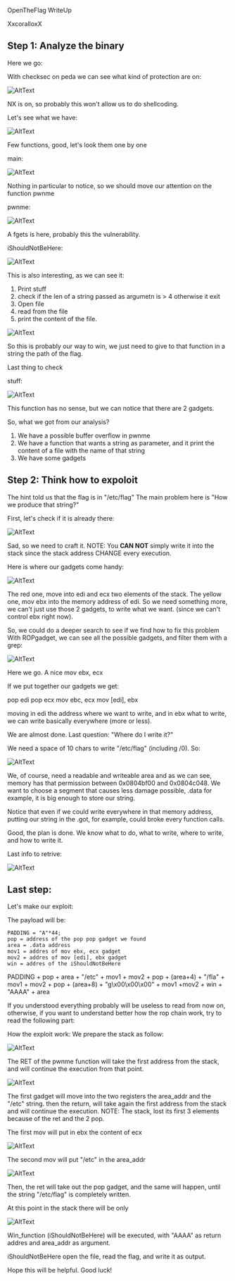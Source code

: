 OpenTheFlag WriteUp

XxcoralloxX

## Step 1: Analyze the binary

Here we go:

With checksec on peda we can see what kind of protection are on:

![AltText](https://i.gyazo.com/714cd40ebff5d544322221ac06f71707.png)

NX is on, so probably this won't allow us to do shellcoding.

Let's see what we have:

![AltText](https://i.gyazo.com/205f20c3df6300e9269b0727445d7d34.png)

Few functions, good, let's look them one by one

main:

![AltText](https://i.gyazo.com/2a037008d9eb4d64f77c88b9fd5b6599.png)

Nothing in particular to notice, so we should move our attention on the function pwnme

pwnme:

![AltText](https://i.gyazo.com/2e8bf518da3e1c08d84ccda8da90d502.png)

A fgets is here, probably this the vulnerability.

iShouldNotBeHere:

![AltText](https://i.gyazo.com/6d394616a3fecd742f950a56a4d940be.png)

This is also interesting, as we can see it:
1) Print stuff 
2) check if the len of a string passed as argumetn is > 4 otherwise it exit
3) Open  file
4) read from the file
5) print the content of the file.

![AltText](https://i.gyazo.com/9033f77e80aeec5447f535298a3894b6.png)

So this is probably our way to win, we just need to give to that function in a string the path of the flag.

Last thing to check

stuff:

![AltText](https://i.gyazo.com/fa11cafb82928a534247374dbb78b3d8.png)

This function has no sense, but we can notice that there are 2 gadgets.

So, what we got from our analysis?
1) We have a possible buffer overflow in pwnme
2) We have a function that wants a string as parameter, and it print the content of a file with the name of that string
3) We have some gadgets


## Step 2: Think how to expoloit 

The hint told us that the flag is in "/etc/flag"
The main problem here is "How we produce that string?"

First, let's check if it is already there:

![AltText](https://i.gyazo.com/40a1a6b4c422283273bcf7a3f18cc67e.png)

Sad, so we need to craft it.
NOTE: You **CAN NOT** simply write it into the stack since the stack address CHANGE every execution.

Here is where our gadgets come handy:

![AltText](https://i.gyazo.com/fa11cafb82928a534247374dbb78b3d8.png)

The red one, move into edi and ecx two elements of the stack.
The yellow one, mov ebx into the memory address of edi.
So we need something more, we can't just use those 2 gadgets, to write what we want. (since we can't control ebx right now).

So, we could do a deeper search to see if we find how to fix this problem
With ROPgadget, we can see all the possible gadgets, and filter them with a grep:

![AltText](https://i.gyazo.com/8bf6e2b70c0f48b401ff4d88814d94ed.png)

Here we go. 
A nice mov ebx, ecx

If we put together our gadgets we get:

pop edi
pop ecx
mov ebc, ecx
mov [edi], ebx

moving in edi the address where we want to write, and in ebx what to write, we can write basically everywhere (more or less).

We are almost done.
Last question: "Where do I write it?"

We need a space of 10 chars to write "/etc/flag" (including /0).
So:

![AltText](https://i.gyazo.com/fcf218269f752172bb71ffd680711924.png)

We, of course, need a readable and writeable area and as we can see, memory has that permission between 0x0804bf00 and 0x0804c048.
We want to choose a segment that causes less damage possible, .data for example, it is big enough to store our string.

Notice that even if we could write everywhere in that memory address, putting our string in the .got, for example, could broke every function calls.

Good, the plan is done.
We know what to do, what to write, where to write, and how to write it.

Last info to retrive:

![AltText](https://i.gyazo.com/83050768edd4bc60b7ff55d249da7ca3.png)

## Last step:
Let's make our exploit:

The payload will be:
```
PADDING = "A"*44;
pop = address of the pop pop gadget we found
area = .data address
mov1 = addres of mov ebx, ecx gadget
mov2 = addres of mov [edi], ebx gadget
win = addres of the iShouldNotBeHere
```
PADDING + pop + area + "/etc" + mov1 + mov2 + pop + (area+4) + "/fla" + mov1 + mov2 + pop + (area+8) + "g\x00\x00\x00" + mov1 +mov2 + win + "AAAA" + area  



If you understood everything probably will be useless to read from now on, otherwise, if you want to understand better how the rop chain work, try to read the following part:

How the exploit work:
We prepare the stack as follow:

![AltText](https://i.gyazo.com/77ea80446d763dad4bc6a43741325208.png)

The RET of the pwnme function will take the first address from the stack, and will continue the execution from that point.

![AltText](https://i.gyazo.com/d92b4fabb991f46d1461b0e31214880c.png)

The first gadget will move into the two registers the area_addr and the "/etc" string.
then the return, will take again the first address from the stack and will continue the execution. 
NOTE: The stack, lost its first 3 elements because of the ret and the 2 pop.

The first mov will put in ebx the content of ecx

![AltText](https://i.gyazo.com/81648db73a54ad6c873987ab1eec018a.png)

The second mov will put "/etc" in the area_addr

![AltText](https://i.gyazo.com/fa2a3f5c0ea8030a20eabcd47903378a.png)

Then, the ret will take out the pop gadget, and the same will happen, until the string
"/etc/flag" is completely written.

At this point in the stack there will be only 

![AltText](https://i.gyazo.com/56efcea57c8bc6fc09b12dcb3482f6db.png)

Win_function (iShouldNotBeHere) will be executed, with "AAAA" as return addres and area_addr as argument.

iShouldNotBeHere open the file, read the flag, and write it as output.

Hope this will be helpful. 
Good luck!
